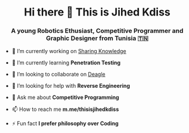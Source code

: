 <h1 align="center">Hi there 👋 This is Jihed Kdiss</h1>
<h3 align="center">A young Robotics Ethusiast, Competitive Programmer and Graphic Designer from Tunisia 🇹🇳</h3>

- 🔭 I’m currently working on [Sharing Knowledge](https://facebook.com/thisisjihedkdiss)

- 🌱 I’m currently learning **Penetration Testing**

- 👯 I’m looking to collaborate on [Deagle](https://github.com/jihedkdiss/Deagle)

- 🤝 I’m looking for help with **Reverse Engineering**

- 💬 Ask me about **Competitive Programming**

- 📫 How to reach me **m.me/thisisjihedkdiss**

- ⚡ Fun fact **I prefer philosophy over Coding**
